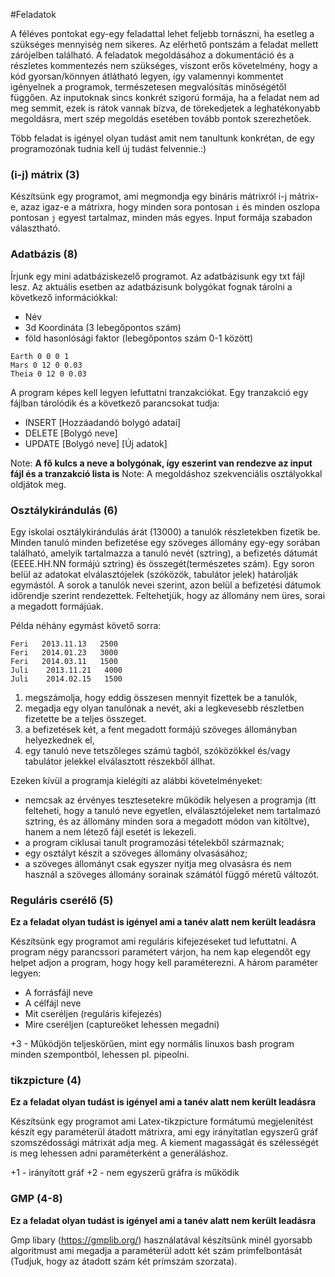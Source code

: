 #Feladatok

A féléves pontokat egy-egy feladattal lehet feljebb tornászni, ha esetleg a szükséges mennyiség nem sikeres. Az elérhető pontszám a feladat mellett zárójelben található.
A feladatok megoldásához a dokumentáció és a részletes kommentezés nem szükséges, viszont erős követelmény, hogy a kód gyorsan/könnyen átlátható legyen, így valamennyi kommentet igényelnek a programok, természetesen megvalósítás minőségétől függően. 
Az inputoknak sincs konkrét szigorú formája, ha a feladat nem ad meg semmit, ezek is rátok vannak bízva, de törekedjetek a leghatékonyabb megoldásra, mert szép megoldás esetében tovább pontok szerezhetőek.

Több feladat is igényel olyan tudást amit nem tanultunk konkrétan, de egy programozónak tudnia kell új tudást felvennie.:)

### (i-j) mátrix (3)

Készítsünk egy programot, ami megmondja egy bináris mátrixról i-j mátrix-e, azaz igaz-e a mátrixra, hogy minden sora pontosan ```i```  és minden oszlopa pontosan ```j``` egyest tartalmaz, minden más egyes. Input formája szabadon választható.


### Adatbázis (8)

Írjunk egy mini adatbáziskezelő programot. 
Az adatbázisunk egy txt fájl lesz. Az aktuális esetben az adatbázisunk bolygókat fognak tárolni a következő információkkal:

* Név
* 3d Koordináta (3 lebegőpontos szám)
* föld hasonlósági faktor (lebegőpontos szám 0-1 között)

```
Earth 0 0 0 1 
Mars 0 12 0 0.03
Theia 0 12 0 0.03 
````
A program képes kell legyen lefuttatni tranzakciókat. Egy tranzakció egy fájlban tárolódik és a következő parancsokat tudja:

* INSERT [Hozzáadandó bolygó adatai]
* DELETE [Bolygó neve]
* UPDATE [Bolygó neve] [Új adatok]

Note: **A fő kulcs a neve a bolygónak, így eszerint van rendezve az input fájl és a tranzakció lista is**
Note: A megoldáshoz szekvenciális osztályokkal oldjátok meg.

### Osztálykirándulás (6)

Egy iskolai osztálykirándulás árát (13000) a tanulók részletekben fizetik be. Minden tanuló minden befizetése egy szöveges állomány egy-egy sorában található, amelyik tartalmazza a  tanuló nevét (sztring), a befizetés dátumát (EEEE.HH.NN formájú sztring) és összegét(természetes szám). Egy soron belül az adatokat elválasztójelek (szóközök, tabulátor jelek) határolják egymástól. A sorok a tanulók nevei szerint, azon belül a befizetési dátumok időrendje szerint rendezettek. Feltehetjük, hogy az állomány nem üres, sorai a megadott formájúak.

Példa néhány egymást követő sorra:
```
Feri   2013.11.13   2500   
Feri   2014.01.23   3000   
Feri   2014.03.11   1500
Juli    2013.11.21   4000
Juli    2014.02.15   1500
```
1. megszámolja, hogy eddig összesen mennyit fizettek be a tanulók,
2. megadja egy olyan tanulónak a nevét, aki a legkevesebb részletben fizetette be a teljes összeget. 
3. a befizetések két, a fent megadott formájú szöveges állományban helyezkednek el,
4. egy tanuló neve tetszőleges számú tagból, szóközökkel és/vagy tabulátor jelekkel elválasztott részekből állhat.

Ezeken kívül a programja kielégíti az alábbi követelményeket:

* nemcsak az érvényes tesztesetekre működik helyesen a programja (itt felteheti, hogy a tanuló neve egyetlen, elválasztójeleket nem tartalmazó sztring, és az állomány minden sora a megadott módon van kitöltve), hanem a nem létező fájl esetét is lekezeli.
* a program ciklusai tanult programozási tételekből származnak;
* egy osztályt készít a szöveges állomány olvasásához;
* a szöveges állományt csak egyszer nyitja meg olvasásra és nem használ a szöveges állomány sorainak számától függő méretű változót.

### Reguláris cserélő (5)

**Ez a feladat olyan tudást is igényel ami a tanév alatt nem került leadásra**

Készítsünk egy programot ami reguláris kifejezéseket tud lefuttatni. A program négy parancssori paramétert várjon, ha nem kap elegendőt egy helpet adjon a program, hogy hogy kell paraméterezni. A három paraméter legyen:

* A forrásfájl neve
* A célfájl neve
* Mit cseréljen (reguláris kifejezés)
* Mire cseréljen (captureöket lehessen megadni)

+3 - Működjön teljeskörűen, mint egy normális linuxos bash program minden szempontból, lehessen pl. pipeolni.

### tikzpicture (4)

**Ez a feladat olyan tudást is igényel ami a tanév alatt nem került leadásra**

Készítsünk egy programot ami Latex-tikzpicture formátumú megjelenítést készít egy paraméterül átadott mátrixra, ami egy irányítatlan egyszerű gráf szomszédossági mátrixát adja meg. A kiement magasságát és szélességét is meg lehessen adni paraméterként a generáláshoz.

+1 - irányított gráf 
+2 - nem egyszerű gráfra is működik


### GMP (4-8)

**Ez a feladat olyan tudást is igényel ami a tanév alatt nem került leadásra**

Gmp libary (https://gmplib.org/) használatával készítsünk minél gyorsabb algoritmust ami megadja a paraméterül adott két szám prímfelbontását (Tudjuk, hogy az átadott szám két prímszám szorzata).
